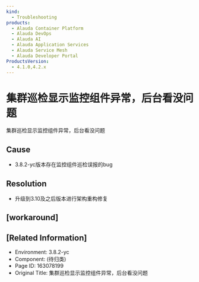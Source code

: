 ```yaml
---
kind:
  - Troubleshooting
products:
  - Alauda Container Platform
  - Alauda DevOps
  - Alauda AI
  - Alauda Application Services
  - Alauda Service Mesh
  - Alauda Developer Portal
ProductsVersion:
  - 4.1.0,4.2.x
---
```

<!-- A type of document that involves encountering a fault, diagnosing it, performing root cause analysis, and providing solutions. -->

# 集群巡检显示监控组件异常，后台看没问题

集群巡检显示监控组件异常，后台看没问题

## Cause
- 3.8.2-yc版本存在监控组件巡检误报的bug

## Resolution
- 升级到3.10及之后版本进行架构重构修复

## [workaround]

## [Related Information]
- Environment: 3.8.2-yc
- Component: (待归类)
- Page ID: 163078199
- Original Title: 集群巡检显示监控组件异常，后台看没问题
